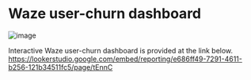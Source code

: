 # Waze user-churn dashboard 
![image](https://github.com/user-attachments/assets/48cb2500-6873-4199-be3b-bf75d062e702)


Interactive Waze user-churn dashboard is provided at the link below. 
https://lookerstudio.google.com/embed/reporting/e686ff49-7291-4611-b256-121b34511fc5/page/tEnnC 

